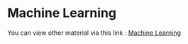 # Machine Learning

You can view other material via this link : [Machine Learning](https://github.com/arofiqimaulana/Artificial-Intelligence)